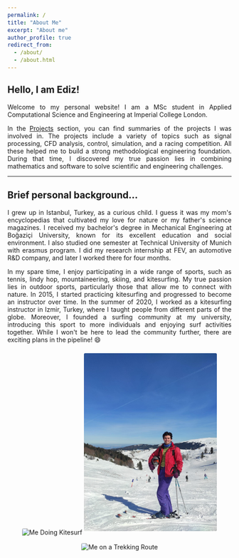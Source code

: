 ```yaml
---
permalink: /
title: "About Me"
excerpt: "About me"
author_profile: true
redirect_from:
  - /about/
  - /about.html
---
```


Hello, I am Ediz!
------

<p align="justify">
Welcome to my personal website! I am a MSc student in Applied Computational Science and Engineering at Imperial College London.
</p>

<p align="justify">
In the <A HREF="/projects/">Projects</A> section, you can find summaries of the projects I was involved in. The projects include a variety of topics such as signal processing, CFD analysis, control, simulation, and a racing competition. All these helped me to build a strong methodological engineering foundation. During that time, I discovered my true passion lies in combining mathematics and software to solve scientific and engineering challenges.
</p>

---

## Brief personal background...

<p align="justify">
I grew up in Istanbul, Turkey, as a curious child. I guess it was my mom's encyclopedias that cultivated my love for nature or my father's science magazines. I received my bachelor's degree in Mechanical Engineering at Boğaziçi University, known for its excellent education and social environment. I also studied one semester at Technical University of Munich with erasmus program. I did my research internship at FEV, an automotive R&D company, and later I worked there for four months. 
</p>

<p align="justify">
In my spare time, I enjoy participating in a wide range of sports, such as tennis, lindy hop, mountaineering, skiing, and kitesurfing. My true passion lies in outdoor sports, particularly those that allow me to connect with nature. In 2015, I started practicing kitesurfing and progressed to become an instructor over time. In the summer of 2020, I worked as a kitesurfing instructor in Izmir, Turkey, where I taught people from different parts of the globe. Moreover, I founded a surfing community at my university, introducing this sport to more individuals and enjoying surf activities together. While I won't be here to lead the community further, there are exciting plans in the pipeline! 😄
</p>


<center>
<img src="/images/ab_kite.jpg" alt="Me Doing Kitesurf" style="height:400px; border-radius: 3px; margin-top: 8px; margin-bottom: 8px;"/>
<img src="/images/ab_ski.jpg" alt="Me Skiing" style="height: 400px; border-radius: 3px; margin-top: 8px; margin-bottom: 8px;"/>
</center>

<center>
<img src="/images/ab_likya.jpg" alt="Me on a Trekking Route" style="height: 340px; border-radius: 3px; margin-top: 8px; margin-bottom: 8px;"/>
</center>
